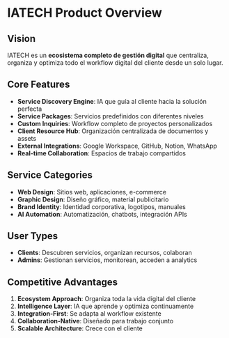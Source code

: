 # IATECH Product Overview

## Vision
IATECH es un **ecosistema completo de gestión digital** que centraliza, organiza y optimiza todo el workflow digital del cliente desde un solo lugar.

## Core Features
- **Service Discovery Engine**: IA que guía al cliente hacia la solución perfecta
- **Service Packages**: Servicios predefinidos con diferentes niveles
- **Custom Inquiries**: Workflow completo de proyectos personalizados
- **Client Resource Hub**: Organización centralizada de documentos y assets
- **External Integrations**: Google Workspace, GitHub, Notion, WhatsApp
- **Real-time Collaboration**: Espacios de trabajo compartidos

## Service Categories
- **Web Design**: Sitios web, aplicaciones, e-commerce
- **Graphic Design**: Diseño gráfico, material publicitario
- **Brand Identity**: Identidad corporativa, logotipos, manuales
- **AI Automation**: Automatización, chatbots, integración APIs

## User Types
- **Clients**: Descubren servicios, organizan recursos, colaboran
- **Admins**: Gestionan servicios, monitorean, acceden a analytics

## Competitive Advantages
1. **Ecosystem Approach**: Organiza toda la vida digital del cliente
2. **Intelligence Layer**: IA que aprende y optimiza continuamente
3. **Integration-First**: Se adapta al workflow existente
4. **Collaboration-Native**: Diseñado para trabajo conjunto
5. **Scalable Architecture**: Crece con el cliente